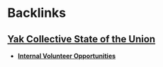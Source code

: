 
# Backlinks
## [Yak Collective State of the Union](<Yak Collective State of the Union.md>)
- [**Internal Volunteer Opportunities**](<**Internal Volunteer Opportunities**.md>)

